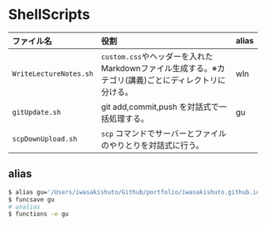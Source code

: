 # ShellScripts

|ファイル名|役割|alias|
|:--|:--|:--|
|`WriteLectureNotes.sh`|`custom.css`やヘッダーを入れたMarkdownファイル生成する。※カテゴリ(講義)ごとにディレクトリに分ける。|wln|
|`gitUpdate.sh`|git add,commit,push を対話式で一括処理する。|gu|
|`scpDownUpload.sh`|`scp` コマンドでサーバーとファイルのやりとりを対話式に行う。||

## alias
```sh
$ alias gu='/Users/iwasakishuto/Github/portfolio/iwasakishuto.github.io/ShellScripts/gitUpdate.sh'
$ funcsave gu
# unalias
$ functions -e gu
```
